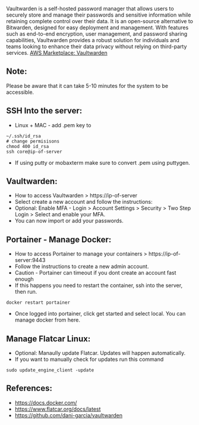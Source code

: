 Vaultwarden is a self-hosted password manager that allows users to securely store and manage their passwords and sensitive information while retaining complete control over their data. It is an open-source alternative to Bitwarden, designed for easy deployment and management. With features such as end-to-end encryption, user management, and password sharing capabilities, Vaultwarden provides a robust solution for individuals and teams looking to enhance their data privacy without relying on third-party services. [AWS Marketplace: Vaultwarden ](https://aws.amazon.com/marketplace/pp/prodview-lw5oi2w6y3uyu?sr=0-1&ref_=beagle&applicationId=AWSMPContessa)

Note:
-----
Please be aware that it can take 5-10 minutes for the system to be accessible. 

SSH Into the server:
--------------------
* Linux + MAC - add .pem key to 
```
~/.ssh/id_rsa
# change permisisons
chmod 400 id_rsa
ssh core@ip-of-server
```
* If using putty or mobaxterm make sure to convert .pem using puttygen.

Vaultwarden:
------------
* How to access Vaultwarden > https://ip-of-server 
* Select create a new account and follow the instructions:
* Optional: Enable MFA - Login > Account Settings > Security > Two Step Login > Select and enable your MFA.
* You can now import or add your passwords. 

Portainer - Manage Docker:
--------------------------
* How to access Portainer to manage your containers > https://ip-of-server:9443
* Follow the instructions to create a new admin account. 
* Caution - Portainer can timeout if you dont create an account fast enough
* If this happens you need to restart the container, ssh into the server, then run. 
```
docker restart portainer
```
* Once logged into portainer, click get started and select local. You can manage docker from here. 

Manage Flatcar Linux: 
---------------------
* Optional: Manaully update Flatcar. Updates will happen automatically. 
* If you want to manually check for updates run this command
```
sudo update_engine_client -update
```

References:
-----------
* https://docs.docker.com/ 
* https://www.flatcar.org/docs/latest 
* https://github.com/dani-garcia/vaultwarden 

